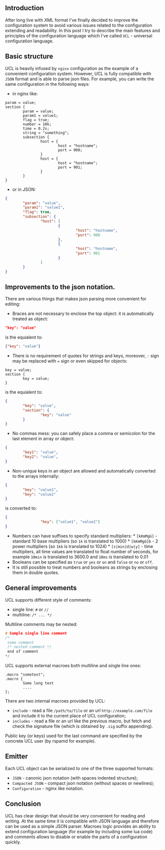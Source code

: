 ## Introduction

After long live with XML format I've finally decided to improve the configuration
system to avoid various issues related to the configuration extending and readability.
In this post I try to describe the main features and principles of the configuration
language which I've called `UCL` - universal configuration language.

## Basic structure

UCL is heavily infused by `nginx` configuration as the example of a convenient configuration
system. However, UCL is fully compatible with `JSON` format and is able to parse json files.
For example, you can write the same configuration in the following ways:

* in nginx like:

```nginx
param = value;
section {
        param = value;
        param1 = value1;
        flag = true;
        number = 10k;
        time = 0.2s;
        string = "something";
        subsection {
                host = {
                        host = "hostname"; 
                        port = 900;
                }
                host = {
                        host = "hostname";
                        port = 901;
                }
        }
}
```

* or in JSON:

```json
{
        "param": "value",
        "param1": "value1",
        "flag": true,
        "subsection": {
                "host": [
                        {
                                "host": "hostname",
                                "port": 900
                        },
                        {
                                "host": "hostname",
                                "port": 901
                        }
                ]
        }
}
```

## Improvements to the json notation.

There are various things that makes json parsing more convenient for editing:

* Braces are not necessary to enclose the top object: it is automatically treated as object:

```json
"key": "value"
```
is the equialent to:
```json
{"key": "value"}
```

* There is no requirement of quotes for strings and keys, moreover, `:` sign may be replaced with `=` sign or even skipped for objects:

```nginx
key = value;
section {
        key = value;
}
```
is the equialent to:
```json
{
        "key": "value",
        "section": {
                "key": "value"
        }
}
```

* No commas mess: you can safely place a comma or semicolon for the last element in array or object:

```json
{
        "key1": "value",
        "key2": "value",
}
```

* Non-unique keys in an object are allowed and automatically converted to the arrays internally:

```json
{
        "key": "value1",
        "key": "value2"
}
```
is converted to:
```json
{
                "key": ["value1", "value2"]
}
```

* Numbers can have suffixes to specify standard multipliers:
        * `[kKmMgG]` - standard 10 base multipliers (so `1k` is translated to 1000)
        * `[kKmMgG]b` - 2 power multipliers (so `1kb` is translated to 1024)
        * `[s|min|d|w|y]` - time multipliers, all time values are translated to float number of seconds, for example `10min` is translated to 3600.0 and `10ms` is translated to 0.01
* Booleans can be specified as `true` or `yes` or `on` and `false` or `no` or `off`.
* It is still possible to treat numbers and booleans as strings by enclosing them in double quotes.

## General improvements

UCL supports different style of comments:

* single line: `#` or `//`
* multiline: `/* ... */`

Multiline comments may be nested:
```c
# Sample single line comment
/* 
 some comment
 /* nested comment */
 end of comment
*/
```

UCL supports external macroes both multiline and single line ones:
```nginx
.macro "sometext";
.macro {
        Some long text
        ....
};
```
There are two internal macroes provided by UCL:

* `include` - read a file `/path/to/file` or an url `http://example.com/file` and include it to the current place of
UCL configuration;
* `includes` - read a file or an url like the previous macro, but fetch and check the signature file (which is obtained
by `.sig` suffix appending).

Public key (or keys) used for the last command are specified by the concrete UCL user (by rspamd for example).

## Emitter

Each UCL object can be serialized to one of the three supported formats:

* `JSON` - canonic json notation (with spaces indented structure);
* `Compacted JSON` - compact json notation (without spaces or newlines);
* `Configuration` - nginx like notation.

## Conclusion

UCL has clear design that should be very convenient for reading and writing. At the same time it is compatible with
JSON language and therefore can be used as a simple JSON parser. Macroes logic provides an ability to extend configuration
language (for example by including some lua code) and comments allows to disable or enable the parts of a configuration
quickly.

